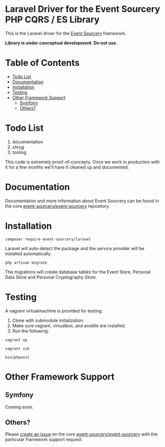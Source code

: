 # Laravel Driver for the Event Sourcery PHP CQRS / ES Library #

This is the Laravel driver for the [Event Sourcery](https://github.com/event-sourcery/event-sourcery) framework.

**Library is under conceptual development. Do not use.** 

# Table of Contents

  * [Todo List](#todo-list)
  * [Documentation](#documentation)
  * [Installation](#installation)
  * [Testing](#testing)
  * [Other Framework Support](#other-framework-support)
    * [Symfony](#symfony)
    * [Others?](#others)

# Todo List

1. documentation
2. *shrug*
3. tooling

This code is extremely proof-of-concepty. Once we work in production with it for a few months we'll have it cleaned up and documented.

# Documentation

Documentation and more information about Event Sourcery can be found in the core [event-sourcery/event-sourcery](https://github.com/event-sourcery/event-sourcery) repository.

# Installation #

`composer require event-sourcery/laravel`

Laravel will auto-detect the package and the service provider will be installed automatically.

`php artisan migrate`

The migrations will create database tables for the Event Store, Personal Data Store and Personal Cryptography Store.


# Testing #

A vagrant virtualmachine is provided for testing. 

1. Clone with submodule initialization.
2. Make sure vagrant, virtualbox, and ansible are installed.
3. Run the following:

`vagrant up`

`vagrant ssh`

`bin/phpunit`

# Other Framework Support #

## Symfony ##

Coming soon.

## Others? ##

Please [create an issue](https://github.com/event-sourcery/event-sourcery/issues) on the core [event-sourcery/event-sourcery](https://github.com/event-sourcery/event-sourcery) with the particular framework support request.
